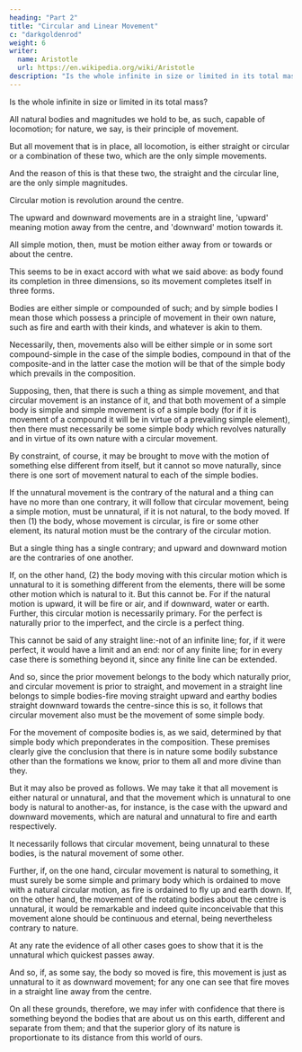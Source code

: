 ```yaml
---
heading: "Part 2"
title: "Circular and Linear Movement"
c: "darkgoldenrod"
weight: 6
writer:
  name: Aristotle
  url: https://en.wikipedia.org/wiki/Aristotle
description: "Is the whole infinite in size or limited in its total mass?"
---
```



Is the whole infinite in size or limited in its total mass?


All natural bodies and magnitudes we hold to be, as such, capable of locomotion; for nature, we say, is their principle of movement. 

But all movement that is in place, all locomotion, is either straight or circular or a combination of these two, which are the only simple movements.

And the reason of this is that these two, the straight and the circular line, are the only simple magnitudes. 

Circular motion is revolution around the centre.

The upward and downward movements are in a straight line, 'upward' meaning motion away from the centre, and 'downward' motion towards it.

All simple motion, then, must be motion either away from or towards or about the centre. 

This seems to be in exact accord with what we said above: as body found its completion in three dimensions, so its movement completes itself in three forms.

Bodies are either simple or compounded of such; and by simple bodies I mean those which possess a principle of movement in their own nature, such as fire and earth with their kinds, and whatever is akin to them.

Necessarily, then, movements also will be either simple or in some sort compound-simple in the case of the simple bodies, compound in that of the composite-and in the latter case the motion will be that of the simple body which prevails in the composition. 

Supposing, then, that there is such a thing as simple movement, and that circular movement is an instance of it, and that both movement of a simple body is simple and simple movement is of a simple body (for if it is movement of a compound it will be in virtue of a prevailing simple element), then there must necessarily be some simple body which revolves naturally and in virtue of its own nature with a circular movement. 

By constraint, of course, it may be brought to move with the motion of something else different from itself, but it cannot so move naturally, since there is one sort of movement natural to each of the simple bodies. 

If the unnatural movement is the contrary of the natural and a thing can have no more than one contrary, it will follow that circular movement, being a simple motion, must be unnatural, if it is not natural, to the body moved. If then (1) the body, whose movement is circular, is fire or some other element, its natural motion must be the contrary of the circular motion.

But a single thing has a single contrary; and upward and downward motion are the contraries of one another.

If, on the other hand, (2) the body moving with this circular motion which is unnatural to it is something different from the elements, there will be some other motion which is natural to it. But this cannot be. For if the natural motion is upward, it will be fire or air, and if downward, water or earth. Further, this circular motion is necessarily primary. For the perfect is naturally prior to the imperfect, and the circle is a perfect thing. 

This cannot be said of any straight line:-not of an infinite line; for, if it were perfect, it would have a limit and an end: nor of any finite line; for in every case there is something beyond it, since any finite line can be extended. 

And so, since the prior movement belongs to the body which naturally prior, and circular movement is prior to straight, and movement in a straight line belongs to simple bodies-fire moving straight upward and earthy bodies straight downward towards the centre-since this is so, it follows that circular movement also must be the movement of some simple body. 

For the movement of composite bodies is, as we said, determined by that simple body which preponderates in the composition. These premises clearly give the conclusion that there is in nature some bodily substance other than the formations we know, prior to them all and more divine than they.

But it may also be proved as follows. We may take it that all movement is either natural or unnatural, and that the movement which is unnatural to one body is natural to another-as, for instance, is the case with the upward and downward movements, which are natural and unnatural to fire and earth respectively.

It necessarily follows that circular movement, being unnatural to these bodies, is the natural movement of some other. 

Further, if, on the one hand, circular movement is natural to something, it must surely be some simple and primary body which is ordained to move with a natural circular motion, as fire is ordained to fly up and earth down. If, on the other hand, the movement of the rotating bodies about the centre is unnatural, it would be remarkable and indeed quite inconceivable that this movement alone should be continuous and eternal, being nevertheless contrary to nature.

At any rate the evidence of all other cases goes to show that it is the unnatural which quickest passes away. 

And so, if, as some say, the body so moved is fire, this movement is just as unnatural to it as downward movement; for any one can see that fire moves in a straight line away from the centre. 

On all these grounds, therefore, we may infer with confidence that there is something beyond the bodies that are about us on this earth, different and separate from them; and that the superior glory of its nature is proportionate to its distance from this world of ours.

